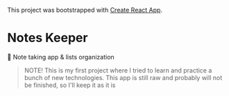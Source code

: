 This project was bootstrapped with [Create React App](https://github.com/facebook/create-react-app).

# Notes Keeper

📝 Note taking app & lists organization

> NOTE! This is my first project where I tried to learn and practice a bunch of new technologies. This app is still raw and probably will not be finished, so I'll keep it as it is
